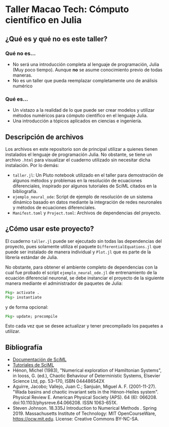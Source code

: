 # Taller Macao Tech: Cómputo científico en Julia

## ¿Qué es y qué no es este taller?

### Qué no es...
* No será una introducción completa al lenguaje de programación, Julia (Muy poco tiempo). Aunque **no** se asume conocimiento previo de todas maneras.
* No es un taller que pueda reemplazar completamente uno de análisis numérico

### Qué es...
* Un vistazo a la realidad de lo que puede ser crear modelos y utilizar métodos numéricos para cómputo científico en el lenguaje Julia.
* Una introducción a tópicos aplicados en ciencias e ingeniería.

## Descripción de archivos
Los archivos en este repositorio son de principal utilizar a quienes tienen instalados el lenguaje de programación Julia. No obstante, se tiene un archivo `.html` para visualizar el cuaderno utilizado sin necesitar dicha instalación. Por lo demás:
* `taller.jl`: Un Pluto notebook utilizado en el taller para demostración de algunos métodos y problemas en la resolución de ecuaciones diferenciales, inspirado por algunos tutoriales de SciML citados en la bibliografía.
* `ejemplo_neural_ode`: Script de ejemplo de resolución de un sistema dinámico basado en datos mediante la integración de redes neuronales y métodos de ecuaciones diferenciales.
* `Manifest.toml` y `Project.toml`: Archivos de dependencias del proyecto.

## ¿Cómo usar este proyecto?
El cuaderno `taller.jl` puede ser ejecutado sin todas las dependencias del proyecto, pues solamente utiliza el paquete `DifferentialEquations.jl` que puede ser instalado de manera individual y `Plot.jl` que es parte de la librería estándar de Julia.

No obstante, para obtener el ambiente completo de dependencias con la cual fue probado el script `ejemplo_neural_ode.jl` de entrenamiento de la ecuación diferencial neuronal, se debe instanciar el proyecto de la siguiente manera mediante el administrador de paquetes de Julia:
```Julia
Pkg> activate . 
Pkg> instantiate
```
y de forma opcional:
```Julia
Pkg> update; precompile
```
Esto cada vez que se desee actualizar y tener precompilado los paquetes a utilizar.

## Bibliografía
* [Documentación de SciML](https://sciml.ai/) 
* [Tutoriales de SciML](https://github.com/SciML/SciMLTutorials.jl)
* Hénon, Michel (1983), \"Numerical exploration of Hamiltonian Systems\", in Iooss, G. (ed.), Chaotic Behaviour of Deterministic Systems, Elsevier Science Ltd, pp. 53–170, ISBN 044486542X
* Aguirre, Jacobo; Vallejo, Juan C.; Sanjuán, Miguel A. F. (2001-11-27). \"Wada basins and chaotic invariant sets in the Hénon-Heiles system\". Physical Review E. American Physical Society (APS). 64 (6): 066208. doi:10.1103/physreve.64.066208. ISSN 1063-651X.
* Steven Johnson. 18.335J Introduction to Numerical Methods . Spring 2019. Massachusetts Institute of Technology: MIT OpenCourseWare, https://ocw.mit.edu. License: Creative Commons BY-NC-SA.
